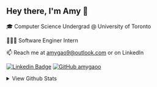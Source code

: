 ## Hey there, I'm Amy 👋
🎓 Computer Science Undergrad @ University of Toronto 

👩🏻‍💻 Software Enginer Intern 

📫 Reach me at amygao9@outlook.com or on LinkedIn


[![Linkedin Badge](https://img.shields.io/badge/-agao-blue?style=flat&logo=Linkedin&logoColor=white&link=https://www.linkedin.com/in/agao/)](https://www.linkedin.com/in/agao/)
[![GitHub amygaoo](https://img.shields.io/github/followers/amygaoo?label=follow&style=social)](https://github.com/amygaoo)

<details>
<summary>View Github Stats</summary>
<br>
  
[![Amy's Github Stats](https://github-readme-stats.vercel.app/api?username=amygaoo&show_icons=true&count_private=true&hide=issues)](https://github.com/amygaoo/github-readme-stats)
![Top Langs](https://github-readme-stats.vercel.app/api/top-langs/?username=amygaoo&hide=TeX&layout=compact)
</details>


<!--
**amygaoo/amygaoo** is a ✨ _special_ ✨ repository because its `README.md` (this file) appears on your GitHub profile.

Here are some ideas to get you started:

- 🔭 I’m currently working on ...
- 🌱 I’m currently learning ...
- 👯 I’m looking to collaborate on ...
- 🤔 I’m looking for help with ...
- 💬 Ask me about ...
- 📫 How to reach me: ...
- 😄 Pronouns: ...
- ⚡ Fun fact: ...
-->
